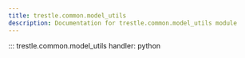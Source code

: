 ```yaml
---
title: trestle.common.model_utils
description: Documentation for trestle.common.model_utils module
---
```

::: trestle.common.model_utils
handler: python
